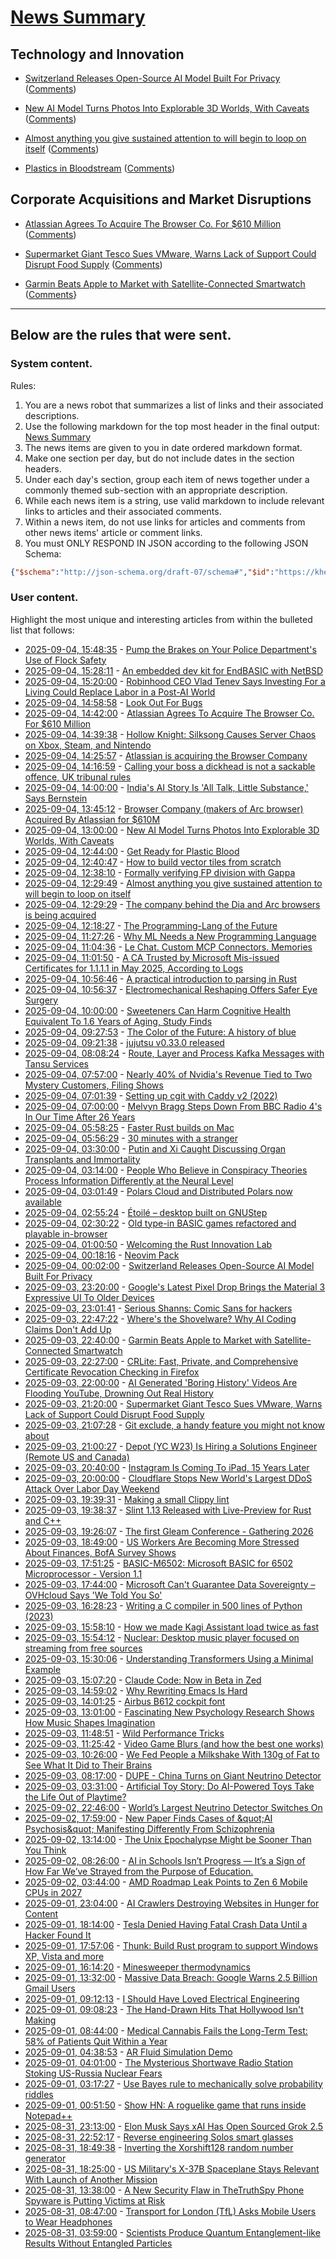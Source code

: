 # [News Summary](https://kherrick.github.io/news-summary/)

## Technology and Innovation

* [Switzerland Releases Open-Source AI Model Built For Privacy](https://news.slashdot.org/story/25/09/03/2125252/switzerland-releases-open-source-ai-model-built-for-privacy?utm_source=rss1.0mainlinkanon&utm_medium=feed) ([Comments](https://news.slashdot.org/story/25/09/03/2125252))

* [New AI Model Turns Photos Into Explorable 3D Worlds, With Caveats](https://news.slashdot.org/story/25/09/03/2312210/new-ai-model-turns-photos-into-explorable-3d-worlds-with-caveats?utm_source=rss1.0mainlinkanon&utm_medium=feed) ([Comments](https://news.slashdot.org/story/25/09/03/2312210))

* [Almost anything you give sustained attention to will begin to loop on itself](https://www.henrikkarlsson.xyz/p/attention) ([Comments](https://news.ycombinator.com/item?id=45126503))

* [Plastics in Bloodstream](https://soylentnews.org/article.pl?sid=25/09/03/0226210&from=rss) ([Comments](https://soylentnews.org/article.pl?sid=25/09/03/0226210))

## Corporate Acquisitions and Market Disruptions

* [Atlassian Agrees To Acquire The Browser Co. For $610 Million](https://it.slashdot.org/story/25/09/04/1442241/atlassian-agrees-to-acquire-the-browser-co-for-610-million?utm_source=rss1.0mainlinkanon&utm_medium=feed) ([Comments](https://news.ycombinator.com/item?id=45127636))

* [Supermarket Giant Tesco Sues VMware, Warns Lack of Support Could Disrupt Food Supply](https://yro.slashdot.org/story/25/09/03/2018245/supermarket-giant-tesco-sues-vmware-warns-lack-of-support-could-disrupt-food-supply?utm_source=rss1.0mainlinkanon&utm_medium=feed) ([Comments](https://news.ycombinator.com/item?id=451201373))

* [Garmin Beats Apple to Market with Satellite-Connected Smartwatch](https://tech.slashdot.org/story/25/09/03/2038216/garmin-beats-apple-to-market-with-satellite-connected-smartwatch?utm_source=rss1.0mainlinkanon&utm_medium=feed) ([Comments](https://lobsteход.exception)}

---

## Below are the rules that were sent.

### System content.

Rules:

1. You are a news robot that summarizes a list of links and their associated descriptions.
2. Use the following markdown for the top most header in the final output: [News Summary](https://kherrick.github.io/news-summary/)
3. The news items are given to you in date ordered markdown format.
4. Make one section per day, but do not include dates in the section headers.
5. Under each day's section, group each item of news together under a commonly themed sub-section with an appropriate description.
6. While each news item is a string, use valid markdown to include relevant links to articles and their associated comments.
7. Within a news item, do not use links for articles and comments from other news items' article or comment links.
8. You must ONLY RESPOND IN JSON according to the following JSON Schema:

```json
{"$schema":"http://json-schema.org/draft-07/schema#","$id":"https://kherrick.github.io/news-summary/news-summary-schema.json","type":"object","properties":{"heading":{"type":"string"},"sections":{"type":"array","items":{"type":"object","properties":{"title":{"type":"string"},"newsItems":{"type":"array","items":{"type":"string"},"minItems":1}},"required":["title","newsItems"]},"minItems":1}},"required":["heading","sections"]}
```

### User content.

Highlight the most unique and interesting articles from within the bulleted list that follows:

* [2025-09-04, 15:48:35](https://news.ycombinator.com/item?id=45128605) - [Pump the Brakes on Your Police Department&apos;s Use of Flock Safety](https://www.aclu.org/news/privacy-technology/how-to-pump-the-brakes-on-your-police-departments-use-of-flocks-mass-surveillance-license-plate-readers)
* [2025-09-04, 15:28:11](https://lobste.rs/s/ubyo2n/embedded_dev_kit_for_endbasic_with_netbsd) - [An embedded dev kit for EndBASIC with NetBSD](https://youtu.be/WZFYTInWAqc)
* [2025-09-04, 15:20:00](https://news.slashdot.org/story/25/09/04/1518217/robinhood-ceo-vlad-tenev-says-investing-for-a-living-could-replace-labor-in-a-post-ai-world?utm_source=rss1.0mainlinkanon&amp;utm_medium=feed) - [Robinhood CEO Vlad Tenev Says Investing For a Living Could Replace Labor in a Post-AI World](https://news.slashdot.org/story/25/09/04/1518217/robinhood-ceo-vlad-tenev-says-investing-for-a-living-could-replace-labor-in-a-post-ai-world?utm_source=rss1.0mainlinkanon&amp;utm_medium=feed)
* [2025-09-04, 14:58:58](https://lobste.rs/s/vdankx/look_out_for_bugs) - [Look Out For Bugs](https://matklad.github.io/2025/09/04/look-for-bugs.html)
* [2025-09-04, 14:42:00](https://it.slashdot.org/story/25/09/04/1442241/atlassian-agrees-to-acquire-the-browser-co-for-610-million?utm_source=rss1.0mainlinkanon&amp;utm_medium=feed) - [Atlassian Agrees To Acquire The Browser Co. For $610 Million](https://it.slashdot.org/story/25/09/04/1442241/atlassian-agrees-to-acquire-the-browser-co-for-610-million?utm_source=rss1.0mainlinkanon&amp;utm_medium=feed)
* [2025-09-04, 14:39:38](https://news.ycombinator.com/item?id=45127816) - [Hollow Knight: Silksong Causes Server Chaos on Xbox, Steam, and Nintendo](https://www.eurogamer.net/silksong-causes-server-chaos-on-xbox-steam-and-nintendo-as-platforms-grind-to-a-halt)
* [2025-09-04, 14:25:57](https://news.ycombinator.com/item?id=45127636) - [Atlassian is acquiring the Browser Company](https://www.cnbc.com/2025/09/04/atlassian-the-browser-company-deal.html)
* [2025-09-04, 14:16:59](https://news.ycombinator.com/item?id=45127542) - [Calling your boss a dickhead is not a sackable offence, UK tribunal rules](https://www.theguardian.com/money/2025/sep/04/calling-your-boss-a-dickhead-is-not-a-sackable-offence-tribunal-rules)
* [2025-09-04, 14:00:00](https://slashdot.org/story/25/09/04/1231230/indias-ai-story-is-all-talk-little-substance-says-bernstein?utm_source=rss1.0mainlinkanon&amp;utm_medium=feed) - [India&apos;s AI Story Is &apos;All Talk, Little Substance,&apos; Says Bernstein](https://slashdot.org/story/25/09/04/1231230/indias-ai-story-is-all-talk-little-substance-says-bernstein?utm_source=rss1.0mainlinkanon&amp;utm_medium=feed)
* [2025-09-04, 13:45:12](https://news.ycombinator.com/item?id=45127232) - [Browser Company (makers of Arc browser) Acquired By Atlassian for $610M](https://browsercompany.substack.com/p/your-tuesday-in-2030)
* [2025-09-04, 13:00:00](https://news.slashdot.org/story/25/09/03/2312210/new-ai-model-turns-photos-into-explorable-3d-worlds-with-caveats?utm_source=rss1.0mainlinkanon&amp;utm_medium=feed) - [New AI Model Turns Photos Into Explorable 3D Worlds, With Caveats](https://news.slashdot.org/story/25/09/03/2312210/new-ai-model-turns-photos-into-explorable-3d-worlds-with-caveats?utm_source=rss1.0mainlinkanon&amp;utm_medium=feed)
* [2025-09-04, 12:44:00](https://soylentnews.org/article.pl?sid=25/09/03/0226210&amp;from=rss) - [Get Ready for Plastic Blood](https://soylentnews.org/article.pl?sid=25/09/03/0226210&amp;from=rss)
* [2025-09-04, 12:40:47](https://news.ycombinator.com/item?id=45126586) - [How to build vector tiles from scratch](https://www.debuisne.com/writing/geo-tiles/)
* [2025-09-04, 12:38:10](https://lobste.rs/s/8tfol4/formally_verifying_fp_division_with) - [Formally verifying FP division with Gappa](https://community.arm.com/arm-community-blogs/b/embedded-and-microcontrollers-blog/posts/formally-verifying-a-floating-point-division-routine-with-gappa-p1)
* [2025-09-04, 12:29:49](https://news.ycombinator.com/item?id=45126503) - [Almost anything you give sustained attention to will begin to loop on itself](https://www.henrikkarlsson.xyz/p/attention)
* [2025-09-04, 12:29:29](https://news.ycombinator.com/item?id=45126500) - [The company behind the Dia and Arc browsers is being acquired](https://www.theverge.com/web/770947/browser-company-arc-dia-acquired-atlassian)
* [2025-09-04, 12:18:27](https://lobste.rs/s/z4cszc/programming_lang_future) - [The Programming-Lang of the Future](https://vimeo.com/1115794889)
* [2025-09-04, 11:27:26](https://lobste.rs/s/6tfwtv/why_ml_needs_new_programming_language) - [Why ML Needs a New Programming Language](https://signalsandthreads.com/why-ml-needs-a-new-programming-language/)
* [2025-09-04, 11:04:36](https://news.ycombinator.com/item?id=45125859) - [Le Chat. Custom MCP Connectors. Memories](https://mistral.ai/news/le-chat-mcp-connectors-memories)
* [2025-09-04, 11:01:50](https://lobste.rs/s/pvwg6m/ca_trusted_by_microsoft_mis_issued) - [A CA Trusted by Microsoft Mis-issued Certificates for 1.1.1.1 in May 2025, According to Logs](https://arstechnica.com/security/2025/09/mis-issued-certificates-for-1-1-1-1-dns-service-pose-a-threat-to-the-internet/)
* [2025-09-04, 10:56:46](https://lobste.rs/s/za9lgt/practical_introduction_parsing_rust) - [A practical introduction to parsing in Rust](https://jhwlr.io/intro-to-parsing/)
* [2025-09-04, 10:56:37](https://news.ycombinator.com/item?id=45125816) - [Electromechanical Reshaping Offers Safer Eye Surgery](https://spectrum.ieee.org/electrochemistry-for-eye-surgeries)
* [2025-09-04, 10:00:00](https://science.slashdot.org/story/25/09/03/230240/sweeteners-can-harm-cognitive-health-equivalent-to-16-years-of-aging-study-finds?utm_source=rss1.0mainlinkanon&amp;utm_medium=feed) - [Sweeteners Can Harm Cognitive Health Equivalent To 1.6 Years of Aging, Study Finds](https://science.slashdot.org/story/25/09/03/230240/sweeteners-can-harm-cognitive-health-equivalent-to-16-years-of-aging-study-finds?utm_source=rss1.0mainlinkanon&amp;utm_medium=feed)
* [2025-09-04, 09:27:53](https://news.ycombinator.com/item?id=45125312) - [The Color of the Future: A history of blue](https://www.hopefulmons.com/p/the-color-of-the-future)
* [2025-09-04, 09:21:38](https://lobste.rs/s/ksxhza/jujutsu_v0_33_0_released) - [jujutsu v0.33.0 released](https://github.com/jj-vcs/jj/releases/tag/v0.33.0)
* [2025-09-04, 08:08:24](https://lobste.rs/s/bisfwa/route_layer_process_kafka_messages_with) - [Route, Layer and Process Kafka Messages with Tansu Services](https://blog.tansu.io/articles/route-layer-service)
* [2025-09-04, 07:57:00](https://soylentnews.org/article.pl?sid=25/09/03/0223245&amp;from=rss) - [Nearly 40% of Nvidia&apos;s Revenue Tied to Two Mystery Customers, Filing Shows](https://soylentnews.org/article.pl?sid=25/09/03/0223245&amp;from=rss)
* [2025-09-04, 07:01:39](https://lobste.rs/s/athmwa/setting_up_cgit_with_caddy_v2_2022) - [Setting up cgit with Caddy v2 (2022)](https://www.sixfoisneuf.fr/posts/setting-up-cgit-with-caddy2/)
* [2025-09-04, 07:00:00](https://tech.slashdot.org/story/25/09/03/2253256/melvyn-bragg-steps-down-from-bbc-radio-4s-in-our-time-after-26-years?utm_source=rss1.0mainlinkanon&amp;utm_medium=feed) - [Melvyn Bragg Steps Down From BBC Radio 4&apos;s In Our Time After 26 Years](https://tech.slashdot.org/story/25/09/03/2253256/melvyn-bragg-steps-down-from-bbc-radio-4s-in-our-time-after-26-years?utm_source=rss1.0mainlinkanon&amp;utm_medium=feed)
* [2025-09-04, 05:58:25](https://lobste.rs/s/mjajol/faster_rust_builds_on_mac) - [Faster Rust builds on Mac](https://nnethercote.github.io/2025/09/04/faster-rust-builds-on-mac.html)
* [2025-09-04, 05:56:29](https://news.ycombinator.com/item?id=45124003) - [30 minutes with a stranger](https://pudding.cool/2025/06/hello-stranger/)
* [2025-09-04, 03:30:00](https://science.slashdot.org/story/25/09/03/2131226/putin-and-xi-caught-discussing-organ-transplants-and-immortality?utm_source=rss1.0mainlinkanon&amp;utm_medium=feed) - [Putin and Xi Caught Discussing Organ Transplants and Immortality](https://science.slashdot.org/story/25/09/03/2131226/putin-and-xi-caught-discussing-organ-transplants-and-immortality?utm_source=rss1.0mainlinkanon&amp;utm_medium=feed)
* [2025-09-04, 03:14:00](https://soylentnews.org/article.pl?sid=25/09/03/0216228&amp;from=rss) - [People Who Believe in Conspiracy Theories Process Information Differently at the Neural Level](https://soylentnews.org/article.pl?sid=25/09/03/0216228&amp;from=rss)
* [2025-09-04, 03:01:49](https://news.ycombinator.com/item?id=45123034) - [Polars Cloud and Distributed Polars now available](https://pola.rs/posts/polars-cloud-launch/)
* [2025-09-04, 02:55:24](https://news.ycombinator.com/item?id=45123003) - [Étoilé – desktop built on GNUStep](http://etoileos.com/)
* [2025-09-04, 02:30:22](https://lobste.rs/s/cwimuw/old_type_basic_games_refactored_playable) - [Old type-in BASIC games refactored and playable in-browser](https://basic-code.bearblog.dev)
* [2025-09-04, 01:00:50](https://lobste.rs/s/veies2/welcoming_rust_innovation_lab) - [Welcoming the Rust Innovation Lab](https://blog.rust-lang.org/2025/09/03/welcoming-the-rust-innovation-lab/)
* [2025-09-04, 00:18:16](https://news.ycombinator.com/item?id=45121915) - [Neovim Pack](https://neovim.io/doc/user/pack.html#vim.pack)
* [2025-09-04, 00:02:00](https://news.slashdot.org/story/25/09/03/2125252/switzerland-releases-open-source-ai-model-built-for-privacy?utm_source=rss1.0mainlinkanon&amp;utm_medium=feed) - [Switzerland Releases Open-Source AI Model Built For Privacy](https://news.slashdot.org/story/25/09/03/2125252/switzerland-releases-open-source-ai-model-built-for-privacy?utm_source=rss1.0mainlinkanon&amp;utm_medium=feed)
* [2025-09-03, 23:20:00](https://hardware.slashdot.org/story/25/09/03/2118243/googles-latest-pixel-drop-brings-the-material-3-expressive-ui-to-older-devices?utm_source=rss1.0mainlinkanon&amp;utm_medium=feed) - [Google&apos;s Latest Pixel Drop Brings the Material 3 Expressive UI To Older Devices](https://hardware.slashdot.org/story/25/09/03/2118243/googles-latest-pixel-drop-brings-the-material-3-expressive-ui-to-older-devices?utm_source=rss1.0mainlinkanon&amp;utm_medium=feed)
* [2025-09-03, 23:01:41](https://lobste.rs/s/tgqg9o/serious_shanns_comic_sans_for_hackers) - [Serious Shanns: Comic Sans for hackers](https://github.com/kaBeech/serious-shanns)
* [2025-09-03, 22:47:22](https://lobste.rs/s/pqy0pp/where_s_shovelware_why_ai_coding_claims) - [Where&apos;s the Shovelware? Why AI Coding Claims Don&apos;t Add Up](https://substack.com/inbox/post/172538377)
* [2025-09-03, 22:40:00](https://tech.slashdot.org/story/25/09/03/2038216/garmin-beats-apple-to-market-with-satellite-connected-smartwatch?utm_source=rss1.0mainlinkanon&amp;utm_medium=feed) - [Garmin Beats Apple to Market with Satellite-Connected Smartwatch](https://tech.slashdot.org/story/25/09/03/2038216/garmin-beats-apple-to-market-with-satellite-connected-smartwatch?utm_source=rss1.0mainlinkanon&amp;utm_medium=feed)
* [2025-09-03, 22:27:00](https://soylentnews.org/article.pl?sid=25/09/02/192213&amp;from=rss) - [CRLite: Fast, Private, and Comprehensive Certificate Revocation Checking in Firefox](https://soylentnews.org/article.pl?sid=25/09/02/192213&amp;from=rss)
* [2025-09-03, 22:00:00](https://news.slashdot.org/story/25/09/03/2028206/ai-generated-boring-history-videos-are-flooding-youtube-drowning-out-real-history?utm_source=rss1.0mainlinkanon&amp;utm_medium=feed) - [AI Generated &apos;Boring History&apos; Videos Are Flooding YouTube, Drowning Out Real History](https://news.slashdot.org/story/25/09/03/2028206/ai-generated-boring-history-videos-are-flooding-youtube-drowning-out-real-history?utm_source=rss1.0mainlinkanon&amp;utm_medium=feed)
* [2025-09-03, 21:20:00](https://yro.slashdot.org/story/25/09/03/2018245/supermarket-giant-tesco-sues-vmware-warns-lack-of-support-could-disrupt-food-supply?utm_source=rss1.0mainlinkanon&amp;utm_medium=feed) - [Supermarket Giant Tesco Sues VMware, Warns Lack of Support Could Disrupt Food Supply](https://yro.slashdot.org/story/25/09/03/2018245/supermarket-giant-tesco-sues-vmware-warns-lack-of-support-could-disrupt-food-supply?utm_source=rss1.0mainlinkanon&amp;utm_medium=feed)
* [2025-09-03, 21:07:28](https://lobste.rs/s/pnu6ax/git_exclude_handy_feature_you_might_not) - [Git exclude, a handy feature you might not know about](https://marijkeluttekes.dev/blog/articles/2025/09/03/git-exclude-a-handy-feature-you-might-not-know-about/)
* [2025-09-03, 21:00:27](https://news.ycombinator.com/item?id=45120373) - [Depot (YC W23) Is Hiring a Solutions Engineer (Remote US and Canada)](https://www.ycombinator.com/companies/depot/jobs/U54HGtn-solutions-engineer)
* [2025-09-03, 20:40:00](https://tech.slashdot.org/story/25/09/03/207217/instagram-is-coming-to-ipad-15-years-later?utm_source=rss1.0mainlinkanon&amp;utm_medium=feed) - [Instagram Is Coming To iPad, 15 Years Later](https://tech.slashdot.org/story/25/09/03/207217/instagram-is-coming-to-ipad-15-years-later?utm_source=rss1.0mainlinkanon&amp;utm_medium=feed)
* [2025-09-03, 20:00:00](https://tech.slashdot.org/story/25/09/03/1958250/cloudflare-stops-new-worlds-largest-ddos-attack-over-labor-day-weekend?utm_source=rss1.0mainlinkanon&amp;utm_medium=feed) - [Cloudflare Stops New World&apos;s Largest DDoS Attack Over Labor Day Weekend](https://tech.slashdot.org/story/25/09/03/1958250/cloudflare-stops-new-worlds-largest-ddos-attack-over-labor-day-weekend?utm_source=rss1.0mainlinkanon&amp;utm_medium=feed)
* [2025-09-03, 19:39:31](https://lobste.rs/s/tu3njx/making_small_clippy_lint) - [Making a small Clippy lint](https://erk.dev/2025/08/21/clippy-lint)
* [2025-09-03, 19:38:37](https://lobste.rs/s/yvqhaq/slint_1_13_released_with_live_preview_for) - [Slint 1.13 Released with Live-Preview for Rust and C++](https://slint.dev/blog/slint-1.13-released)
* [2025-09-03, 19:26:07](https://lobste.rs/s/cpzttx/first_gleam_conference_gathering_2026) - [The first Gleam Conference - Gathering 2026](https://gleamgathering.com/)
* [2025-09-03, 18:49:00](https://news.slashdot.org/story/25/09/03/1849215/us-workers-are-becoming-more-stressed-about-finances-bofa-survey-shows?utm_source=rss1.0mainlinkanon&amp;utm_medium=feed) - [US Workers Are Becoming More Stressed About Finances, BofA Survey Shows](https://news.slashdot.org/story/25/09/03/1849215/us-workers-are-becoming-more-stressed-about-finances-bofa-survey-shows?utm_source=rss1.0mainlinkanon&amp;utm_medium=feed)
* [2025-09-03, 17:51:25](https://lobste.rs/s/rshhsu/basic_m6502_microsoft_basic_for_6502) - [BASIC-M6502: Microsoft BASIC for 6502 Microprocessor - Version 1.1](https://github.com/microsoft/BASIC-M6502)
* [2025-09-03, 17:44:00](https://soylentnews.org/article.pl?sid=25/09/02/1855227&amp;from=rss) - [Microsoft Can&apos;t Guarantee Data Sovereignty – OVHcloud Says &apos;We Told You So&apos;](https://soylentnews.org/article.pl?sid=25/09/02/1855227&amp;from=rss)
* [2025-09-03, 16:28:23](https://news.ycombinator.com/item?id=45117668) - [Writing a C compiler in 500 lines of Python (2023)](https://vgel.me/posts/c500/)
* [2025-09-03, 15:58:10](https://lobste.rs/s/jk6omn/how_we_made_kagi_assistant_load_twice_as) - [How we made Kagi Assistant load twice as fast](https://jacobwinters.com/kagi-assistant-optimization/)
* [2025-09-03, 15:54:12](https://news.ycombinator.com/item?id=45117230) - [Nuclear: Desktop music player focused on streaming from free sources](https://github.com/nukeop/nuclear)
* [2025-09-03, 15:30:06](https://news.ycombinator.com/item?id=45116957) - [Understanding Transformers Using a Minimal Example](https://rti.github.io/gptvis/)
* [2025-09-03, 15:07:20](https://news.ycombinator.com/item?id=45116688) - [Claude Code: Now in Beta in Zed](https://zed.dev/blog/claude-code-via-acp)
* [2025-09-03, 14:59:02](https://lobste.rs/s/jeg5l9/why_rewriting_emacs_is_hard) - [Why Rewriting Emacs Is Hard](https://kyo.iroiro.party/en/posts/why-rewriting-emacs-is-hard/)
* [2025-09-03, 14:01:25](https://lobste.rs/s/jlkxjt/airbus_b612_cockpit_font) - [Airbus B612 cockpit font](https://github.com/polarsys/b612)
* [2025-09-03, 13:01:00](https://soylentnews.org/article.pl?sid=25/09/02/1851257&amp;from=rss) - [Fascinating New Psychology Research Shows How Music Shapes Imagination](https://soylentnews.org/article.pl?sid=25/09/02/1851257&amp;from=rss)
* [2025-09-03, 11:48:51](https://lobste.rs/s/hzky9k/wild_performance_tricks) - [Wild Performance Tricks](https://davidlattimore.github.io/posts/2025/09/02/rustforge-wild-performance-tricks.html)
* [2025-09-03, 11:25:42](https://lobste.rs/s/qb0qre/video_game_blurs_how_best_one_works) - [Video Game Blurs (and how the best one works)](https://blog.frost.kiwi/dual-kawase/)
* [2025-09-03, 10:26:00](https://soylentnews.org/article.pl?sid=25/09/03/0230242&amp;from=rss) - [We Fed People a Milkshake With 130g of Fat to See What It Did to Their Brains](https://soylentnews.org/article.pl?sid=25/09/03/0230242&amp;from=rss)
* [2025-09-03, 08:17:00](https://soylentnews.org/article.pl?sid=25/09/02/1848251&amp;from=rss) - [DUPE - China Turns on Giant Neutrino Detector](https://soylentnews.org/article.pl?sid=25/09/02/1848251&amp;from=rss)
* [2025-09-03, 03:31:00](https://soylentnews.org/article.pl?sid=25/09/02/0359228&amp;from=rss) - [Artificial Toy Story: Do AI-Powered Toys Take the Life Out of Playtime?](https://soylentnews.org/article.pl?sid=25/09/02/0359228&amp;from=rss)
* [2025-09-02, 22:46:00](https://soylentnews.org/article.pl?sid=25/09/02/0144236&amp;from=rss) - [World’s Largest Neutrino Detector Switches On](https://soylentnews.org/article.pl?sid=25/09/02/0144236&amp;from=rss)
* [2025-09-02, 17:59:00](https://soylentnews.org/article.pl?sid=25/09/01/0031222&amp;from=rss) - [New Paper Finds Cases of \&quot;AI Psychosis\&quot; Manifesting Differently From Schizophrenia](https://soylentnews.org/article.pl?sid=25/09/01/0031222&amp;from=rss)
* [2025-09-02, 13:14:00](https://soylentnews.org/article.pl?sid=25/09/01/0021218&amp;from=rss) - [The Unix Epochalypse Might be Sooner Than You Think](https://soylentnews.org/article.pl?sid=25/09/01/0021218&amp;from=rss)
* [2025-09-02, 08:26:00](https://soylentnews.org/article.pl?sid=25/09/01/0018253&amp;from=rss) - [AI in Schools Isn’t Progress — It’s a Sign of How Far We’ve Strayed from the Purpose of Education.](https://soylentnews.org/article.pl?sid=25/09/01/0018253&amp;from=rss)
* [2025-09-02, 03:44:00](https://soylentnews.org/article.pl?sid=25/08/31/1416227&amp;from=rss) - [AMD Roadmap Leak Points to Zen 6 Mobile CPUs in 2027](https://soylentnews.org/article.pl?sid=25/08/31/1416227&amp;from=rss)
* [2025-09-01, 23:04:00](https://soylentnews.org/article.pl?sid=25/08/31/146226&amp;from=rss) - [AI Crawlers Destroying Websites in Hunger for Content](https://soylentnews.org/article.pl?sid=25/08/31/146226&amp;from=rss)
* [2025-09-01, 18:14:00](https://soylentnews.org/article.pl?sid=25/08/31/1355250&amp;from=rss) - [Tesla Denied Having Fatal Crash Data Until a Hacker Found It](https://soylentnews.org/article.pl?sid=25/08/31/1355250&amp;from=rss)
* [2025-09-01, 17:57:06](https://news.ycombinator.com/item?id=45095002) - [Thunk: Build Rust program to support Windows XP, Vista and more](https://github.com/felixmaker/thunk)
* [2025-09-01, 16:14:20](https://news.ycombinator.com/item?id=45093966) - [Minesweeper thermodynamics](https://oscarcunningham.com/792/minesweeper-thermodynamics/)
* [2025-09-01, 13:32:00](https://soylentnews.org/article.pl?sid=25/08/31/1353201&amp;from=rss) - [Massive Data Breach: Google Warns 2.5 Billion Gmail Users](https://soylentnews.org/article.pl?sid=25/08/31/1353201&amp;from=rss)
* [2025-09-01, 09:12:13](https://news.ycombinator.com/item?id=45090963) - [I Should Have Loved Electrical Engineering](https://blog.tdhttt.com/post/love-ee/)
* [2025-09-01, 09:08:23](https://news.ycombinator.com/item?id=45090943) - [The Hand-Drawn Hits That Hollywood Isn&apos;t Making](https://animationobsessive.substack.com/p/the-hand-drawn-hits-that-hollywood)
* [2025-09-01, 08:44:00](https://soylentnews.org/article.pl?sid=25/08/30/1515239&amp;from=rss) - [Medical Cannabis Fails the Long-Term Test: 58% of Patients Quit Within a Year](https://soylentnews.org/article.pl?sid=25/08/30/1515239&amp;from=rss)
* [2025-09-01, 04:38:53](https://news.ycombinator.com/item?id=45089508) - [AR Fluid Simulation Demo](https://danybittel.ch/fluid)
* [2025-09-01, 04:01:00](https://soylentnews.org/article.pl?sid=25/08/30/157235&amp;from=rss) - [The Mysterious Shortwave Radio Station Stoking US-Russia Nuclear Fears](https://soylentnews.org/article.pl?sid=25/08/30/157235&amp;from=rss)
* [2025-09-01, 03:17:27](https://news.ycombinator.com/item?id=45089130) - [Use Bayes rule to mechanically solve probability riddles](https://cloud.disroot.org/s/Ec4xTMFDteTrFio)
* [2025-09-01, 00:51:50](https://news.ycombinator.com/item?id=45088427) - [Show HN: A roguelike game that runs inside Notepad++](https://github.com/thelowsunoverthemoon/NeuroPriest)
* [2025-08-31, 23:13:00](https://soylentnews.org/article.pl?sid=25/08/30/1445255&amp;from=rss) - [Elon Musk Says xAI Has Open Sourced Grok 2.5](https://soylentnews.org/article.pl?sid=25/08/30/1445255&amp;from=rss)
* [2025-08-31, 22:52:17](https://news.ycombinator.com/item?id=45087803) - [Reverse engineering Solos smart glasses](https://jfloren.net/b/2025/8/28/0)
* [2025-08-31, 18:49:38](https://news.ycombinator.com/item?id=45085867) - [Inverting the Xorshift128 random number generator](https://littlemaninmyhead.wordpress.com/2025/08/31/inverting-the-xorshift128-random-number-generator/)
* [2025-08-31, 18:25:00](https://soylentnews.org/article.pl?sid=25/08/30/1427217&amp;from=rss) - [US Military&apos;s X-37B Spaceplane Stays Relevant With Launch of Another Mission](https://soylentnews.org/article.pl?sid=25/08/30/1427217&amp;from=rss)
* [2025-08-31, 13:38:00](https://soylentnews.org/article.pl?sid=25/08/30/1419247&amp;from=rss) - [A New Security Flaw in TheTruthSpy Phone Spyware is Putting Victims at Risk](https://soylentnews.org/article.pl?sid=25/08/30/1419247&amp;from=rss)
* [2025-08-31, 08:47:00](https://soylentnews.org/article.pl?sid=25/08/29/2355251&amp;from=rss) - [Transport for London (TfL) Asks Mobile Users to Wear Headphones](https://soylentnews.org/article.pl?sid=25/08/29/2355251&amp;from=rss)
* [2025-08-31, 03:59:00](https://soylentnews.org/article.pl?sid=25/08/29/2346225&amp;from=rss) - [Scientists Produce Quantum Entanglement-like Results Without Entangled Particles](https://soylentnews.org/article.pl?sid=25/08/29/2346225&amp;from=rss)
